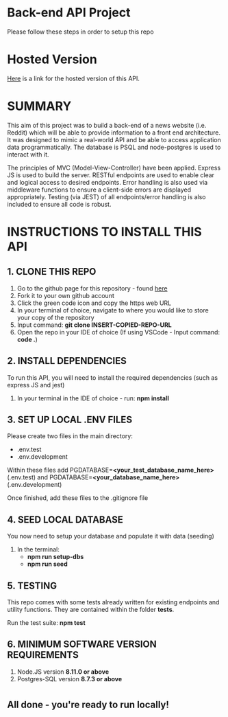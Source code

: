 # Back-end API Project

Please follow these steps in order to setup this repo

# Hosted Version

[Here](https://wtan.cyclic.com/api) is a link for the hosted version of this API.

# SUMMARY

This aim of this project was to build a back-end of a news website (i.e. Reddit) which will be able to provide information to a front end architecture. It was designed to mimic a real-world API and be able to access application data programmatically. The database is PSQL and node-postgres is used to interact with it.

The principles of MVC (Model-View-Controller) have been applied. Express JS is used to build the server. RESTful endpoints are used to enable clear and logical access to desired endpoints. Error handling is also used via middleware functions to ensure a client-side errors are displayed appropriately. Testing (via JEST) of all endpoints/error handling is also included to ensure all code is robust.

# INSTRUCTIONS TO INSTALL THIS API

## 1. CLONE THIS REPO

1. Go to the github page for this repository - found [here](https://github.com/rjg55/Back-End-Project)
2. Fork it to your own github account
3. Click the green code icon and copy the https web URL
4. In your terminal of choice, navigate to where you would like to store your copy of the repository
5. Input command: **git clone INSERT-COPIED-REPO-URL**
6. Open the repo in your IDE of choice (If using VSCode - Input command: **code .**)

## 2. INSTALL DEPENDENCIES

To run this API, you will need to install the required dependencies (such as express JS and jest)

1. In your terminal in the IDE of choice - run: **npm install**

## 3. SET UP LOCAL .ENV FILES

Please create two files in the main directory:

- .env.test
- .env.development

Within these files add PGDATABASE=**<your_test_database_name_here>** (.env.test) and PGDATABASE=**<your_database_name_here>** (.env.development)

Once finished, add these files to the .gitignore file

## 4. SEED LOCAL DATABASE

You now need to setup your database and populate it with data (seeding)

1. In the terminal:
   - **npm run setup-dbs**
   - **npm run seed**

## 5. TESTING

This repo comes with some tests already written for existing endpoints and utility functions. They are contained within the folder **tests**.

Run the test suite: **npm test**

## 6. MINIMUM SOFTWARE VERSION REQUIREMENTS

1. Node.JS version **8.11.0 or above**
2. Postgres-SQL version **8.7.3 or above**

#

## All done - you're ready to run locally!
